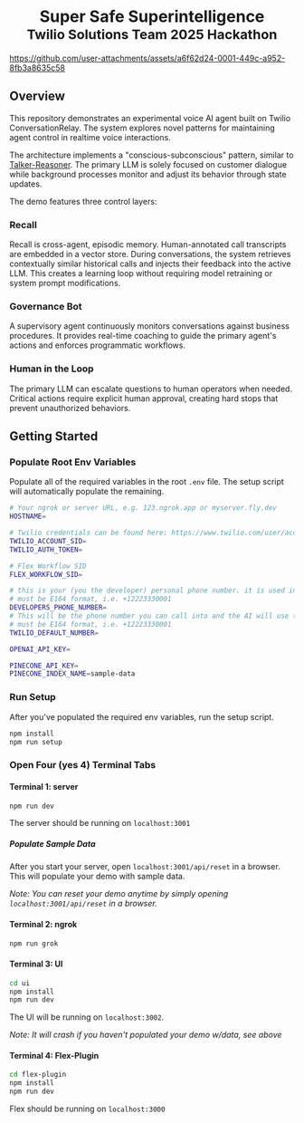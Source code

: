 <h1 align="center">
Super Safe Superintelligence<br>
<sub>Twilio Solutions Team 2025 Hackathon</sub>
</h1>

https://github.com/user-attachments/assets/a6f62d24-0001-449c-a952-8fb3a8635c58

## Overview

This repository demonstrates an experimental voice AI agent built on Twilio ConversationRelay. The system explores novel patterns for maintaining agent control in realtime voice interactions.

The architecture implements a "conscious-subconscious" pattern, similar to [Talker-Reasoner](https://arxiv.org/abs/2410.08328). The primary LLM is solely focused on customer dialogue while background processes monitor and adjust its behavior through state updates.

The demo features three control layers:

### Recall

Recall is cross-agent, episodic memory. Human-annotated call transcripts are embedded in a vector store. During conversations, the system retrieves contextually similar historical calls and injects their feedback into the active LLM. This creates a learning loop without requiring model retraining or system prompt modifications.

### Governance Bot

A supervisory agent continuously monitors conversations against business procedures. It provides real-time coaching to guide the primary agent's actions and enforces programmatic workflows.

### Human in the Loop

The primary LLM can escalate questions to human operators when needed. Critical actions require explicit human approval, creating hard stops that prevent unauthorized behaviors.

## Getting Started

### Populate Root Env Variables

Populate all of the required variables in the root `.env` file. The setup script will automatically populate the remaining.

```bash
# Your ngrok or server URL, e.g. 123.ngrok.app or myserver.fly.dev
HOSTNAME=

# Twilio credentials can be found here: https://www.twilio.com/user/account
TWILIO_ACCOUNT_SID=
TWILIO_AUTH_TOKEN=

# Flex Workflow SID
FLEX_WORKFLOW_SID=

# this is your (you the developer) personal phone number. it is used in the mock-database.
# must be E164 format, i.e. +12223330001
DEVELOPERS_PHONE_NUMBER=
# This will be the phone number you can call into and the AI will use to send SMS messages, if applicable
# must be E164 format, i.e. +12223330001
TWILIO_DEFAULT_NUMBER=

OPENAI_API_KEY=

PINECONE_API_KEY=
PINECONE_INDEX_NAME=sample-data
```

### Run Setup

After you've populated the required env variables, run the setup script.

```bash
npm install
npm run setup
```

### Open Four (yes 4) Terminal Tabs

#### Terminal 1: server

```bash
npm run dev
```

The server should be running on `localhost:3001`

##### Populate Sample Data

After you start your server, open `localhost:3001/api/reset` in a browser. This will populate your demo with sample data.

_Note: You can reset your demo anytime by simply opening `localhost:3001/api/reset` in a browser._

#### Terminal 2: ngrok

```bash
npm run grok
```

#### Terminal 3: UI

```bash
cd ui
npm install
npm run dev
```

The UI will be running on `localhost:3002`.

_Note: It will crash if you haven't populated your demo w/data, see above_

#### Terminal 4: Flex-Plugin

```bash
cd flex-plugin
npm install
npm run dev
```

Flex should be running on `localhost:3000`
